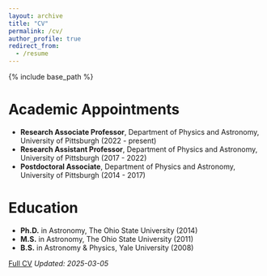 ```yaml
---
layout: archive
title: "CV"
permalink: /cv/
author_profile: true
redirect_from:
  - /resume
---
```


{% include base_path %}

Academic Appointments
======
* **Research Associate Professor**, Department of Physics and Astronomy, University of Pittsburgh (2022 - present)
* **Research Assistant Professor**, Department of Physics and Astronomy, University of Pittsburgh (2017 - 2022)
* **Postdoctoral Associate**, Department of Physics and Astronomy, University of Pittsburgh (2014 - 2017)

Education
======
* **Ph.D.** in Astronomy, The Ohio State University (2014)
* **M.S.** in Astronomy, The Ohio State University (2011)
* **B.S.** in Astronomy & Physics, Yale University (2008)

[Full CV](https://bretthandrews.github.io/files/cv/cv_andrews.pdf) _Updated: 2025-03-05_
